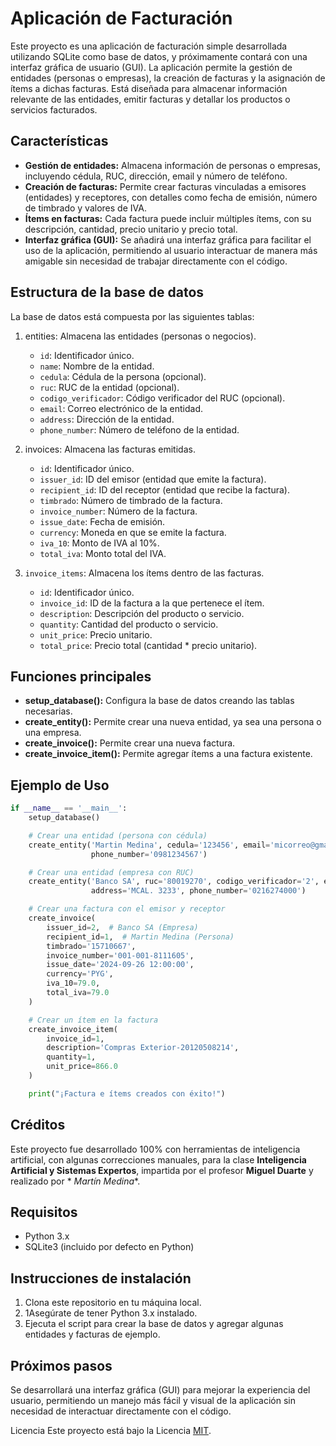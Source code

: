 # Aplicación de Facturación

Este proyecto es una aplicación de facturación simple desarrollada utilizando SQLite como base de datos, y próximamente
contará con una interfaz gráfica de usuario (GUI). La aplicación permite la gestión de entidades (personas o empresas),
la creación de facturas y la asignación de ítems a dichas facturas. Está diseñada para almacenar información relevante
de las entidades, emitir facturas y detallar los productos o servicios facturados.

## Características

- **Gestión de entidades:** Almacena información de personas o empresas, incluyendo cédula, RUC, dirección, email y
  número de teléfono.
- **Creación de facturas:** Permite crear facturas vinculadas a emisores (entidades) y receptores, con detalles como
  fecha de emisión, número de timbrado y valores de IVA.
- **Ítems en facturas:** Cada factura puede incluir múltiples ítems, con su descripción, cantidad, precio unitario y
  precio total.
- **Interfaz gráfica (GUI):** Se añadirá una interfaz gráfica para facilitar el uso de la aplicación, permitiendo al
  usuario interactuar de manera más amigable sin necesidad de trabajar directamente con el código.

## Estructura de la base de datos

La base de datos está compuesta por las siguientes tablas:

1. entities: Almacena las entidades (personas o negocios).

    - `id`: Identificador único.
    - `name`: Nombre de la entidad.
    - `cedula`: Cédula de la persona (opcional).
    - `ruc`: RUC de la entidad (opcional).
    - `codigo_verificador`: Código verificador del RUC (opcional).
    - `email`: Correo electrónico de la entidad.
    - `address`: Dirección de la entidad.
    - `phone_number`: Número de teléfono de la entidad.

2. invoices: Almacena las facturas emitidas.

    - `id`: Identificador único.
    - `issuer_id`: ID del emisor (entidad que emite la factura).
    - `recipient_id`: ID del receptor (entidad que recibe la factura).
    - `timbrado`: Número de timbrado de la factura.
    - `invoice_number`: Número de la factura.
    - `issue_date`: Fecha de emisión.
    - `currency`: Moneda en que se emite la factura.
    - `iva_10`: Monto de IVA al 10%.
    - `total_iva`: Monto total del IVA.

3. `invoice_items`: Almacena los ítems dentro de las facturas.

    - `id`: Identificador único.
    - `invoice_id`: ID de la factura a la que pertenece el ítem.
    - `description`: Descripción del producto o servicio.
    - `quantity`: Cantidad del producto o servicio.
    - `unit_price`: Precio unitario.
    - `total_price`: Precio total (cantidad * precio unitario).

## Funciones principales

- **setup_database():** Configura la base de datos creando las tablas necesarias.
- **create_entity():** Permite crear una nueva entidad, ya sea una persona o una empresa.
- **create_invoice():** Permite crear una nueva factura.
- **create_invoice_item():** Permite agregar ítems a una factura existente.

## Ejemplo de Uso

```python
if __name__ == '__main__':
    setup_database()

    # Crear una entidad (persona con cédula)
    create_entity('Martin Medina', cedula='123456', email='micorreo@gmail.com', address='1234 Address St',
                  phone_number='0981234567')

    # Crear una entidad (empresa con RUC)
    create_entity('Banco SA', ruc='80019270', codigo_verificador='2', email='banco@baco.com',
                  address='MCAL. 3233', phone_number='0216274000')

    # Crear una factura con el emisor y receptor
    create_invoice(
        issuer_id=2,  # Banco SA (Empresa)
        recipient_id=1,  # Martin Medina (Persona)
        timbrado='15710667',
        invoice_number='001-001-8111605',
        issue_date='2024-09-26 12:00:00',
        currency='PYG',
        iva_10=79.0,
        total_iva=79.0
    )

    # Crear un ítem en la factura
    create_invoice_item(
        invoice_id=1,
        description='Compras Exterior-20120508214',
        quantity=1,
        unit_price=866.0
    )

    print("¡Factura e ítems creados con éxito!")

```

## Créditos

Este proyecto fue desarrollado 100% con herramientas de inteligencia artificial, con algunas correcciones manuales, para
la clase **Inteligencia Artificial y Sistemas Expertos**, impartida por el profesor **Miguel Duarte** y realizado por *
*Martín Medina**.

## Requisitos

- Python 3.x
- SQLite3 (incluido por defecto en Python)

## Instrucciones de instalación

1. Clona este repositorio en tu máquina local.
2. 1Asegúrate de tener Python 3.x instalado.
3. Ejecuta el script para crear la base de datos y agregar algunas entidades y facturas de ejemplo.

## Próximos pasos

Se desarrollará una interfaz gráfica (GUI) para mejorar la experiencia del usuario, permitiendo un manejo más fácil y
visual de la aplicación sin necesidad de interactuar directamente con el código.

Licencia
Este proyecto está bajo la Licencia [MIT](https://github.com/git/git-scm.com/blob/main/MIT-LICENSE.txt).